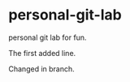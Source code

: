 personal-git-lab
================

personal git lab for fun.

The first added line.

Changed in branch.